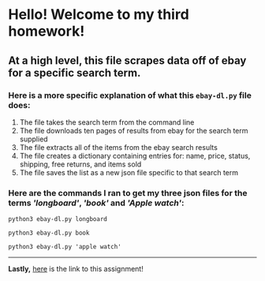 # Hello! Welcome to my third homework!
## At a high level, this file scrapes data off of ebay for a specific search term.
### Here is a more specific explanation of what this `ebay-dl.py` file does:
1. The file takes the search term from the command line
1. The file downloads ten pages of results from ebay for the search term supplied
1. The file extracts all of the items from the ebay search results
1. The file creates a dictionary containing entries for: name, price, status, shipping, free returns, and items sold
1. The file saves the list as a new json file specific to that search term

### Here are the commands I ran to get my three json files for the terms *'longboard'*, *'book'* and *'Apple watch'*:

<pre><code>python3 ebay-dl.py longboard
</code></pre>
<pre><code>python3 ebay-dl.py book 
</code></pre>
<pre><code>python3 ebay-dl.py 'apple watch'
</code></pre>

---

**Lastly,** [here](https://github.com/mikeizbicki/cmc-csci040/tree/2021fall/hw_03) is the link to this assignment!